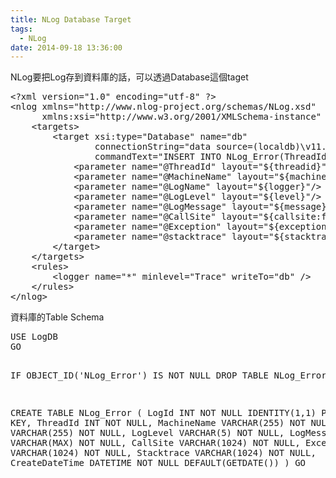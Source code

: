 ```yaml
---
title: NLog Database Target
tags:
  - NLog
date: 2014-09-18 13:36:00
---
```


NLog要把Log存到資料庫的話，可以透過Database這個taget

<div><pre class="brush:xml">&lt;?xml version="1.0" encoding="utf-8" ?&gt;
&lt;nlog xmlns="http://www.nlog-project.org/schemas/NLog.xsd"
      xmlns:xsi="http://www.w3.org/2001/XMLSchema-instance" autoReload="true"&gt;
    &lt;targets&gt;
        &lt;target xsi:type="Database" name="db"
                connectionString="data source=(localdb)\v11.0;database=LogDB; trusted_connection=true;"
                commandText="INSERT INTO NLog_Error(ThreadId, MachineName, LogName, LogLevel, LogMessage, CallSite, Exception, Stacktrace) VALUES (@ThreadId, @MachineName, @LogName, @LogLevel, @LogMessage, @CallSite, @Exception, @Stacktrace);"&gt;
            &lt;parameter name="@ThreadId" layout="${threadid}"/&gt;
            &lt;parameter name="@MachineName" layout="${machinename}"/&gt;
            &lt;parameter name="@LogName" layout="${logger}"/&gt;
            &lt;parameter name="@LogLevel" layout="${level}"/&gt;
            &lt;parameter name="@LogMessage" layout="${message}"/&gt;
            &lt;parameter name="@CallSite" layout="${callsite:filename=true}"/&gt;
            &lt;parameter name="@Exception" layout="${exception}"/&gt;
            &lt;parameter name="@stacktrace" layout="${stacktrace}"/&gt;
        &lt;/target&gt;
    &lt;/targets&gt;
    &lt;rules&gt;
        &lt;logger name="*" minlevel="Trace" writeTo="db" /&gt;
    &lt;/rules&gt;
&lt;/nlog&gt;</pre></div>

資料庫的Table Schema

<div><pre class="brush:sql">USE LogDB
GO

IF OBJECT_ID('NLog_Error') IS NOT NULL
DROP TABLE NLog_Error
GO

CREATE TABLE NLog_Error
(
 LogId   INT    NOT NULL IDENTITY(1,1) PRIMARY KEY,
 ThreadId  INT    NOT NULL,
 MachineName  VARCHAR(255) NOT NULL,
 LogName   VARCHAR(255) NOT NULL,
 LogLevel  VARCHAR(5)  NOT NULL,
 LogMessage  VARCHAR(MAX) NOT NULL,
 CallSite  VARCHAR(1024) NOT NULL,
 Exception  VARCHAR(1024) NOT NULL,
 Stacktrace  VARCHAR(1024) NOT NULL,
 CreateDateTime DATETIME NOT NULL DEFAULT(GETDATE())
)
GO

</pre></div>